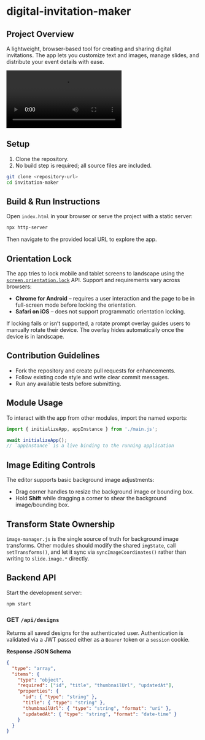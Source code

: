 # digital-invitation-maker

## Project Overview
A lightweight, browser-based tool for creating and sharing digital invitations.
The app lets you customize text and images, manage slides, and distribute your event details with ease.

![Demo of core features](Comp%201.webm)

## Setup
1. Clone the repository.
2. No build step is required; all source files are included.

```bash
git clone <repository-url>
cd invitation-maker
```

## Build & Run Instructions
Open `index.html` in your browser or serve the project with a static server:

```bash
npx http-server
```
Then navigate to the provided local URL to explore the app.

## Orientation Lock
The app tries to lock mobile and tablet screens to landscape using the
[`screen.orientation.lock`](https://developer.mozilla.org/en-US/docs/Web/API/ScreenOrientation/lock)
API. Support and requirements vary across browsers:

- **Chrome for Android** – requires a user interaction and the page to be in
  full-screen mode before locking the orientation.
- **Safari on iOS** – does not support programmatic orientation locking.

If locking fails or isn’t supported, a rotate prompt overlay guides users to
manually rotate their device. The overlay hides automatically once the device
is in landscape.

## Contribution Guidelines
- Fork the repository and create pull requests for enhancements.
- Follow existing code style and write clear commit messages.
- Run any available tests before submitting.

## Module Usage
To interact with the app from other modules, import the named exports:

```javascript
import { initializeApp, appInstance } from './main.js';

await initializeApp();
// `appInstance` is a live binding to the running application
```
 
## Image Editing Controls
The editor supports basic background image adjustments:

- Drag corner handles to resize the background image or bounding box.
- Hold **Shift** while dragging a corner to shear the background image/bounding box.

## Transform State Ownership
`image-manager.js` is the single source of truth for background image transforms.
Other modules should modify the shared `imgState`, call `setTransforms()`, and let it
sync via `syncImageCoordinates()` rather than writing to `slide.image.*` directly.

## Backend API
Start the development server:

```bash
npm start
```

### GET `/api/designs`
Returns all saved designs for the authenticated user. Authentication is
validated via a JWT passed either as a `Bearer` token or a `session`
cookie.

**Response JSON Schema**
```json
{
  "type": "array",
  "items": {
    "type": "object",
    "required": ["id", "title", "thumbnailUrl", "updatedAt"],
    "properties": {
      "id": { "type": "string" },
      "title": { "type": "string" },
      "thumbnailUrl": { "type": "string", "format": "uri" },
      "updatedAt": { "type": "string", "format": "date-time" }
    }
  }
}
```

